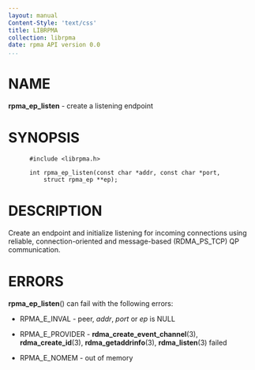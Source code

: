 ```yaml
---
layout: manual
Content-Style: 'text/css'
title: LIBRPMA
collection: librpma
date: rpma API version 0.0
...
```


[comment]: <> (SPDX-License-Identifier: BSD-3-Clause)
[comment]: <> (Copyright 2020, Intel Corporation)

NAME
====

**rpma\_ep\_listen** - create a listening endpoint

SYNOPSIS
========

          #include <librpma.h>

          int rpma_ep_listen(const char *addr, const char *port,
              struct rpma_ep **ep);

DESCRIPTION
===========

Create an endpoint and initialize listening for incoming connections
using reliable, connection-oriented and message-based (RDMA\_PS\_TCP) QP
communication.

ERRORS
======

**rpma\_ep\_listen**() can fail with the following errors:

-   RPMA\_E\_INVAL - peer, *addr*, *port* or *ep* is NULL

-   RPMA\_E\_PROVIDER - **rdma\_create\_event\_channel**(3),
    **rdma\_create\_id**(3), **rdma\_getaddrinfo**(3),
    **rdma\_listen**(3) failed

-   RPMA\_E\_NOMEM - out of memory
